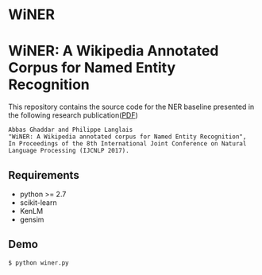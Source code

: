 # WiNER

WiNER: A Wikipedia Annotated Corpus for Named Entity Recognition
================================================================

This repository contains the source code for the NER baseline presented in the following research publication([PDF](http://www.aclweb.org/anthology/I17-1042))

    Abbas Ghaddar and Philippe Langlais 
    "WiNER: A Wikipedia annotated corpus for Named Entity Recognition",
    In Proceedings of the 8th International Joint Conference on Natural Language Processing (IJCNLP 2017).

## Requirements

* python >= 2.7
* scikit-learn
* KenLM
* gensim

## Demo

```
$ python winer.py
```



